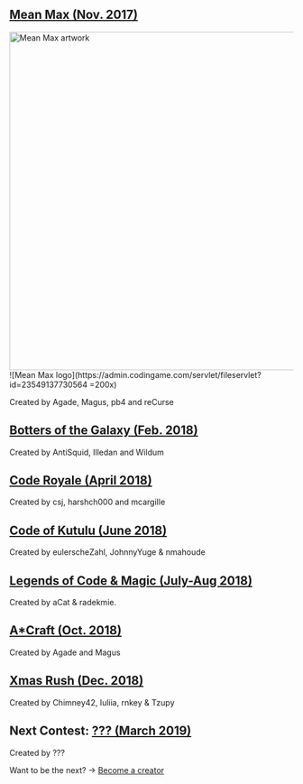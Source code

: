 ## [Mean Max (Nov. 2017)](https://www.codingame.com/multiplayer/bot-programming/mean-max)

<img src="https://admin.codingame.com/servlet/fileservlet?id=15992776376543" alt="Mean Max artwork" width="600"/>
![Mean Max logo](https://admin.codingame.com/servlet/fileservlet?id=23549137730564 =200x)

Created by Agade, Magus, pb4 and reCurse

## [Botters of the Galaxy (Feb. 2018)](https://www.codingame.com/multiplayer/bot-programming/botters-of-the-galaxy)

Created by AntiSquid, Illedan and Wildum

## [Code Royale (April 2018)](https://www.codingame.com/multiplayer/bot-programming/code-royale)

Created by csj, harshch000 and mcargille

## [Code of Kutulu (June 2018)](https://www.codingame.com/multiplayer/bot-programming/code-of-kutulu)

Created by eulerscheZahl, JohnnyYuge & nmahoude

## [Legends of Code & Magic (July-Aug 2018)](https://www.codingame.com/multiplayer/bot-programming/legends-of-code-magic)

Created by aCat & radekmie.

## [A*Craft (Oct. 2018)](https://www.codingame.com/multiplayer/optimization/a-star-craft)

Created by Agade and Magus

## [Xmas Rush (Dec. 2018)](https://www.codingame.com/multiplayer/bot-programming/xmas-rush)

Created by Chimney42, Iuliia, rnkey & Tzupy

## Next Contest: [??? (March 2019)](https://www.codingame.com/contests/)

Created by ???

Want to be the next? -> [Become a creator](pages/types/contest.md)